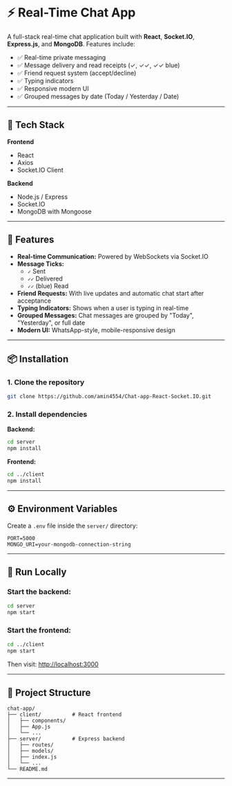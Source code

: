 # ⚡ Real-Time Chat App

A full-stack real-time chat application built with **React**, **Socket.IO**, **Express.js**, and **MongoDB**. Features include:

- ✅ Real-time private messaging  
- ✅ Message delivery and read receipts (✓, ✓✓, ✓✓ blue)  
- ✅ Friend request system (accept/decline)  
- ✅ Typing indicators  
- ✅ Responsive modern UI  
- ✅ Grouped messages by date (Today / Yesterday / Date)

---

## 🚀 Tech Stack

**Frontend**
- React  
- Axios  
- Socket.IO Client

**Backend**
- Node.js / Express  
- Socket.IO  
- MongoDB with Mongoose

---

## 🧠 Features

- **Real-time Communication:** Powered by WebSockets via Socket.IO  
- **Message Ticks:**  
  - `✓` Sent  
  - `✓✓` Delivered  
  - `✓✓` (blue) Read  
- **Friend Requests:** With live updates and automatic chat start after acceptance  
- **Typing Indicators:** Shows when a user is typing in real-time  
- **Grouped Messages:** Chat messages are grouped by "Today", "Yesterday", or full date  
- **Modern UI:** WhatsApp-style, mobile-responsive design

---

## 📦 Installation

### 1. Clone the repository

```bash
git clone https://github.com/amin4554/Chat-app-React-Socket.IO.git
```

### 2. Install dependencies

**Backend:**

```bash
cd server
npm install
```

**Frontend:**

```bash
cd ../client
npm install
```

---

## ⚙️ Environment Variables

Create a `.env` file inside the `server/` directory:

```env
PORT=5000
MONGO_URI=your-mongodb-connection-string
```

---

## 🧪 Run Locally

### Start the backend:

```bash
cd server
npm start
```

### Start the frontend:

```bash
cd ../client
npm start
```

Then visit: [http://localhost:3000](http://localhost:3000)

---

## 📂 Project Structure

```
chat-app/
├── client/          # React frontend
│   ├── components/
│   ├── App.js
│   └── ...
├── server/          # Express backend
│   ├── routes/
│   ├── models/
│   ├── index.js
│   └── ...
└── README.md
```

---
